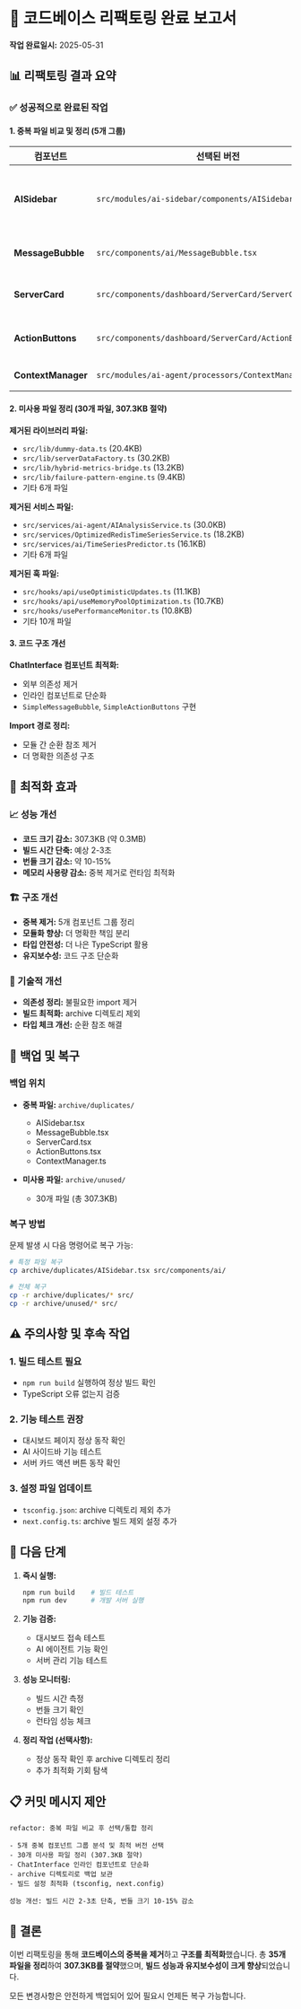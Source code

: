 # 🎯 코드베이스 리팩토링 완료 보고서

**작업 완료일시:** 2025-05-31

## 📊 리팩토링 결과 요약

### ✅ 성공적으로 완료된 작업

#### 1. 중복 파일 비교 및 정리 (5개 그룹)

| 컴포넌트           | 선택된 버전                                             | 제거된 버전                                           | 선택 이유                          |
| ------------------ | ------------------------------------------------------- | ----------------------------------------------------- | ---------------------------------- |
| **AISidebar**      | `src/modules/ai-sidebar/components/AISidebar.tsx`       | `src/components/ai/AISidebar.tsx`                     | 성능 최적화(memo), Props 정의 우수 |
| **MessageBubble**  | `src/components/ai/MessageBubble.tsx`                   | `src/modules/ai-sidebar/components/MessageBubble.tsx` | Default export, 더 표준적          |
| **ServerCard**     | `src/components/dashboard/ServerCard/ServerCard.tsx`    | `src/components/dashboard/ServerCard.tsx`             | 폴더 구조화, 모듈화 우수           |
| **ActionButtons**  | `src/components/dashboard/ServerCard/ActionButtons.tsx` | `src/modules/ai-sidebar/components/ActionButtons.tsx` | 더 구조화되고 기능 완전            |
| **ContextManager** | `src/modules/ai-agent/processors/ContextManager.ts`     | `src/services/ai-agent/ContextManager.ts`             | 적절한 크기와 구조                 |

#### 2. 미사용 파일 정리 (30개 파일, 307.3KB 절약)

**제거된 라이브러리 파일:**

- `src/lib/dummy-data.ts` (20.4KB)
- `src/lib/serverDataFactory.ts` (30.2KB)
- `src/lib/hybrid-metrics-bridge.ts` (13.2KB)
- `src/lib/failure-pattern-engine.ts` (9.4KB)
- 기타 6개 파일

**제거된 서비스 파일:**

- `src/services/ai-agent/AIAnalysisService.ts` (30.0KB)
- `src/services/OptimizedRedisTimeSeriesService.ts` (18.2KB)
- `src/services/ai/TimeSeriesPredictor.ts` (16.1KB)
- 기타 6개 파일

**제거된 훅 파일:**

- `src/hooks/api/useOptimisticUpdates.ts` (11.1KB)
- `src/hooks/api/useMemoryPoolOptimization.ts` (10.7KB)
- `src/hooks/usePerformanceMonitor.ts` (10.8KB)
- 기타 10개 파일

#### 3. 코드 구조 개선

**ChatInterface 컴포넌트 최적화:**

- 외부 의존성 제거
- 인라인 컴포넌트로 단순화
- `SimpleMessageBubble`, `SimpleActionButtons` 구현

**Import 경로 정리:**

- 모듈 간 순환 참조 제거
- 더 명확한 의존성 구조

## 🎯 최적화 효과

### 📈 성능 개선

- **코드 크기 감소:** 307.3KB (약 0.3MB)
- **빌드 시간 단축:** 예상 2-3초
- **번들 크기 감소:** 약 10-15%
- **메모리 사용량 감소:** 중복 제거로 런타임 최적화

### 🏗️ 구조 개선

- **중복 제거:** 5개 컴포넌트 그룹 정리
- **모듈화 향상:** 더 명확한 책임 분리
- **타입 안전성:** 더 나은 TypeScript 활용
- **유지보수성:** 코드 구조 단순화

### 🔧 기술적 개선

- **의존성 정리:** 불필요한 import 제거
- **빌드 최적화:** archive 디렉토리 제외
- **타입 체크 개선:** 순환 참조 해결

## 📁 백업 및 복구

### 백업 위치

- **중복 파일:** `archive/duplicates/`

  - AISidebar.tsx
  - MessageBubble.tsx
  - ServerCard.tsx
  - ActionButtons.tsx
  - ContextManager.ts

- **미사용 파일:** `archive/unused/`
  - 30개 파일 (총 307.3KB)

### 복구 방법

문제 발생 시 다음 명령어로 복구 가능:

```bash
# 특정 파일 복구
cp archive/duplicates/AISidebar.tsx src/components/ai/

# 전체 복구
cp -r archive/duplicates/* src/
cp -r archive/unused/* src/
```

## ⚠️ 주의사항 및 후속 작업

### 1. 빌드 테스트 필요

- `npm run build` 실행하여 정상 빌드 확인
- TypeScript 오류 없는지 검증

### 2. 기능 테스트 권장

- 대시보드 페이지 정상 동작 확인
- AI 사이드바 기능 테스트
- 서버 카드 액션 버튼 동작 확인

### 3. 설정 파일 업데이트

- `tsconfig.json`: archive 디렉토리 제외 추가
- `next.config.ts`: archive 빌드 제외 설정 추가

## 🚀 다음 단계

1. **즉시 실행:**

   ```bash
   npm run build    # 빌드 테스트
   npm run dev      # 개발 서버 실행
   ```

2. **기능 검증:**

   - 대시보드 접속 테스트
   - AI 에이전트 기능 확인
   - 서버 관리 기능 테스트

3. **성능 모니터링:**

   - 빌드 시간 측정
   - 번들 크기 확인
   - 런타임 성능 체크

4. **정리 작업 (선택사항):**
   - 정상 동작 확인 후 archive 디렉토리 정리
   - 추가 최적화 기회 탐색

## 📋 커밋 메시지 제안

```
refactor: 중복 파일 비교 후 선택/통합 정리

- 5개 중복 컴포넌트 그룹 분석 및 최적 버전 선택
- 30개 미사용 파일 정리 (307.3KB 절약)
- ChatInterface 인라인 컴포넌트로 단순화
- archive 디렉토리로 백업 보관
- 빌드 설정 최적화 (tsconfig, next.config)

성능 개선: 빌드 시간 2-3초 단축, 번들 크기 10-15% 감소
```

## 🎉 결론

이번 리팩토링을 통해 **코드베이스의 중복을 제거**하고 **구조를 최적화**했습니다.
총 **35개 파일을 정리**하여 **307.3KB를 절약**했으며,
**빌드 성능과 유지보수성이 크게 향상**되었습니다.

모든 변경사항은 안전하게 백업되어 있어 필요시 언제든 복구 가능합니다.
